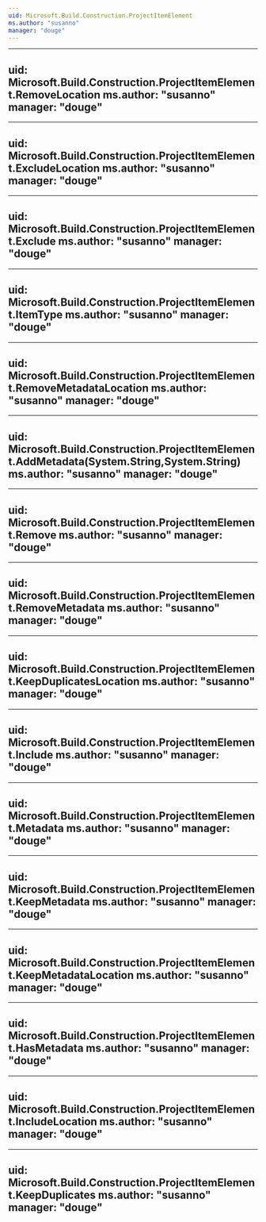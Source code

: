 ```yaml
---
uid: Microsoft.Build.Construction.ProjectItemElement
ms.author: "susanno"
manager: "douge"
---
```


---
uid: Microsoft.Build.Construction.ProjectItemElement.RemoveLocation
ms.author: "susanno"
manager: "douge"
---

---
uid: Microsoft.Build.Construction.ProjectItemElement.ExcludeLocation
ms.author: "susanno"
manager: "douge"
---

---
uid: Microsoft.Build.Construction.ProjectItemElement.Exclude
ms.author: "susanno"
manager: "douge"
---

---
uid: Microsoft.Build.Construction.ProjectItemElement.ItemType
ms.author: "susanno"
manager: "douge"
---

---
uid: Microsoft.Build.Construction.ProjectItemElement.RemoveMetadataLocation
ms.author: "susanno"
manager: "douge"
---

---
uid: Microsoft.Build.Construction.ProjectItemElement.AddMetadata(System.String,System.String)
ms.author: "susanno"
manager: "douge"
---

---
uid: Microsoft.Build.Construction.ProjectItemElement.Remove
ms.author: "susanno"
manager: "douge"
---

---
uid: Microsoft.Build.Construction.ProjectItemElement.RemoveMetadata
ms.author: "susanno"
manager: "douge"
---

---
uid: Microsoft.Build.Construction.ProjectItemElement.KeepDuplicatesLocation
ms.author: "susanno"
manager: "douge"
---

---
uid: Microsoft.Build.Construction.ProjectItemElement.Include
ms.author: "susanno"
manager: "douge"
---

---
uid: Microsoft.Build.Construction.ProjectItemElement.Metadata
ms.author: "susanno"
manager: "douge"
---

---
uid: Microsoft.Build.Construction.ProjectItemElement.KeepMetadata
ms.author: "susanno"
manager: "douge"
---

---
uid: Microsoft.Build.Construction.ProjectItemElement.KeepMetadataLocation
ms.author: "susanno"
manager: "douge"
---

---
uid: Microsoft.Build.Construction.ProjectItemElement.HasMetadata
ms.author: "susanno"
manager: "douge"
---

---
uid: Microsoft.Build.Construction.ProjectItemElement.IncludeLocation
ms.author: "susanno"
manager: "douge"
---

---
uid: Microsoft.Build.Construction.ProjectItemElement.KeepDuplicates
ms.author: "susanno"
manager: "douge"
---
